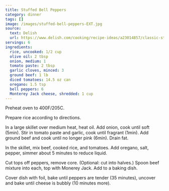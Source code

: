 ```yaml
---
title: Stuffed Bell Peppers
category: dinner
tags: []
image: /images/stuffed-bell-peppers-EXT.jpg
source:
  text: Delish
  url: https://www.delish.com/cooking/recipe-ideas/a23014857/classic-stuffed-peppers-recipe/?utm_source=pocket_saves
servings: 6
ingredients:
  rice, uncooked: 1/2 cup
  olive oil: 2 tbsp
  onion, medium: 1
  tomato paste: 2 tbsp
  garlic cloves, minced: 3
  ground beef: 1 lb
  diced tomatoes: 14.5 oz can
  oregano: 1.5 tsp
  bell peppers: 6
  Monterey Jack cheese, shredded: 1 cup
---
```


Preheat oven to 400F/205C.

Prepare rice according to directions.

In a large skillet over medium heat, heat oil. Add onion, cook until soft (5min). Stir in tomato paste and garlic, cook until fragrant (1min). Add ground beef and cook until no longer pink (6min). Drain fat.

In the skillet, mix beef, cooked rice, and tomatoes. Add oregano, salt, pepper, simmer about 5 minutes to reduce liquid.

Cut tops off peppers, remove core. (Optional: cut into halves.) Spoon beef mixture into each, top with Monerey Jack. Add to a baking dish.

Cover dish with foil, bake until peppers are tender (35 minutes), uncover and bake until cheese is bubbly (10 minutes more).

